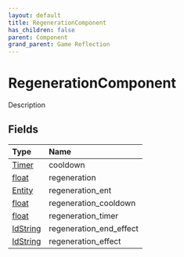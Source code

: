 ```yaml
---
layout: default
title: RegenerationComponent
has_children: false
parent: Component
grand_parent: Game Reflection
---
```

# RegenerationComponent
Description 

## Fields
| Type | Name |
|:-------------|:--------------|
| [Timer](/game-reflection/classes/timer.md) | cooldown |
| [float](/game-reflection/components/float.md) | regeneration |
| [Entity](/game-reflection/classes/entity.md) | regeneration_ent |
| [float](/game-reflection/components/float.md) | regeneration_cooldown |
| [float](/game-reflection/components/float.md) | regeneration_timer |
| [IdString](/game-reflection/components/id_string.md) | regeneration_end_effect |
| [IdString](/game-reflection/components/id_string.md) | regeneration_effect |
